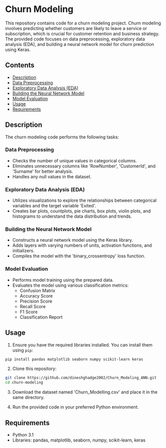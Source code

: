 # Churn Modeling

This repository contains code for a churn modeling project. Churn modeling involves predicting whether customers are likely to leave a service or subscription, which is crucial for customer retention and business strategy. The provided code focuses on data preprocessing, exploratory data analysis (EDA), and building a neural network model for churn prediction using Keras.

## Contents

- [Description](#description)
- [Data Preprocessing](#data-preprocessing)
- [Exploratory Data Analysis (EDA)](#exploratory-data-analysis-eda)
- [Building the Neural Network Model](#building-the-neural-network-model)
- [Model Evaluation](#model-evaluation)
- [Usage](#usage)
- [Requirements](#requirements)

## Description

The churn modeling code performs the following tasks:

### Data Preprocessing

- Checks the number of unique values in categorical columns.
- Eliminates unnecessary columns like 'RowNumber', 'CustomerId', and 'Surname' for better analysis.
- Handles any null values in the dataset.

### Exploratory Data Analysis (EDA)

- Utilizes visualizations to explore the relationships between categorical variables and the target variable 'Exited'.
- Creates bar plots, countplots, pie charts, box plots, violin plots, and histograms to understand the data distribution and trends.

### Building the Neural Network Model

- Constructs a neural network model using the Keras library.
- Adds layers with varying numbers of units, activation functions, and initializers.
- Compiles the model with the 'binary_crossentropy' loss function.

### Model Evaluation

- Performs model training using the prepared data.
- Evaluates the model using various classification metrics:
  - Confusion Matrix
  - Accuracy Score
  - Precision Score
  - Recall Score
  - F1 Score
  - Classification Report

## Usage

1. Ensure you have the required libraries installed. You can install them using `pip`:

```bash
pip install pandas matplotlib seaborn numpy scikit-learn keras
```

2. Clone this repository:

```bash
git clone https://github.com/dineshghadge2002/Churn_Modeling_ANN.git
cd churn-modeling
```

3. Download the dataset named 'Churn_Modelling.csv' and place it in the same directory.

4. Run the provided code in your preferred Python environment.

## Requirements

- Python 3.1
- Libraries: pandas, matplotlib, seaborn, numpy, scikit-learn, keras
